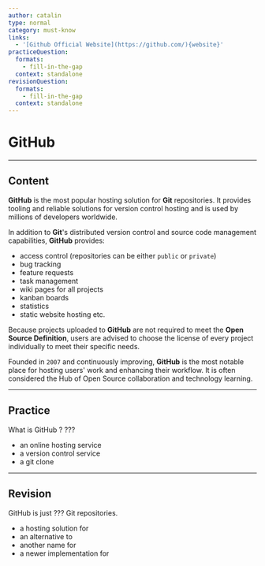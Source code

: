 ```yaml
---
author: catalin
type: normal
category: must-know
links:
  - '[Github Official Website](https://github.com/){website}'
practiceQuestion:
  formats:
    - fill-in-the-gap
  context: standalone
revisionQuestion:
  formats:
    - fill-in-the-gap
  context: standalone
---
```


# GitHub


---

## Content

**GitHub** is the most popular hosting solution for **Git** repositories. It provides tooling and reliable solutions for version control hosting and is used by millions of developers worldwide.

In addition to **Git**'s distributed version control and source code management capabilities, **GitHub** provides:

- access control (repositories can be either `public` or `private`)
- bug tracking
- feature requests
- task management
- wiki pages for all projects
- kanban boards
- statistics
- static website hosting etc.

Because projects uploaded to **GitHub** are not required to meet the **Open Source Definition**, users are advised to choose the license of every project individually to meet their specific needs.

Founded in `2007` and continuously improving, **GitHub** is the most notable place for hosting users' work and enhancing their workflow. It is often considered the Hub of Open Source collaboration and technology learning.


---

## Practice

What is GitHub ? ???

- an online hosting service
- a version control service
- a git clone


---

## Revision

GitHub is just ??? Git repositories.

- a hosting solution for
- an alternative to
- another name for
- a newer implementation for
